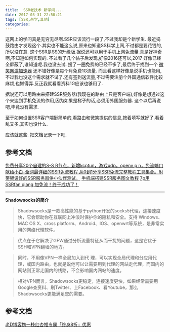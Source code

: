 ```yaml
---
title:  SSR老技术 新学问....
date: 2017-03-31 22:50:21
tags: [SSR,杂学,其他]
categories:
---
```


这网上的学问真是无穷无尽啊.SSR应该流行一段了,不过我却是个新学生.
最近捣鼓路由才发现这个.其实也不能这么说,原来也知道SS科学上网,不过都是要花钱的,所以没在意.
这个SSR是SS的升级版.据说还可以用于手机上网免流量.真是好神奇啊,不知道如何实现的.
不过看了几个帖子后发现,好像2016还可以,2017 好像已经全屏蔽了,谁知道呢.我也没去试.
搜了一圈免费的已经不多了,最后终于找到一个 [微笑网游加速器](https://www.wxtizi.com/auth/register?code=Ox5ZNelv0Qlhj6wuh5NTT3zFh3EO3rZG) 还不错好像是每个月免费1G流量.
而且看这样好像是说手机也能用,不过我也没这个需求就不试了.还有签到送流量,不过需要注册个外国通信软件比较麻烦,也懒得弄.反正我就看看资料1G应该也够用了.

据说还可以用路由来搭建SSR服务器(我现在的路由上只是客户端),好像是想通过这个来达到手机免流的作用,因为如果是梯子的话,必须用外国服务器.
这个以后再说吧,毕竟没有需求.

至于如何设置SSR客户端挺简单的,看路由和微笑提供的信息,按着填写就好了.看着乱又多,其实也没什么.

应该就这些. 把文档记录一下吧.

## 参考文档
[免费分享20个自建的S-S R节点，新增kcptun，游戏udp，openv p n，免流端口](http://www.right.com.cn/fORUM/forum.php?mod=viewthread&tid=196324&highlight=SS)
[献给小白-全网最详细的SSR免流教程 ](http://www.right.com.cn/forum/thread-205128-1-1.html)
[从0到1分享SSR免流完整教程工具集合。附带架设好的SSR服务器供小伙伴测试。](http://www.right.com.cn/forum/forum.php?mod=viewthread&tid=191511&fromguid=hot)
[手机端搭建SSR服务图文教程](http://www.jianshu.com/p/6d8e347a8ddd)
[7p用SSRfan qiang 加免流！终于成功了！](http://bbs.feng.com/read-htm-tid-10962319.html)


-------

**Shadowsocks的简介**
>Shadowsocks是一款高性能的基于python开发的socks5代理，连接速度快，它会帮助你在互联网上冲浪时保护你的隐私和安全。支持 Windows、MAC OS X、cross platform、Android、IOS、openwrt等系统，是非常实用的网络代理软件。

>优点在于它解决了GFW通过分析流量特征从而干扰的问题，这是它优于SSH和VPN翻墙的地方。

>同时，不用像VPN一样全局加入到代 理，可以实现全局代理和分应用代理，或国内路由，也就是说他可以让需要用到代理的网站走代理，而国内的网站则正常走国内的线路，不会影响国内网站的速度。

>相对VPN而言，Shadowsocks更稳定，连接速度更快，如果经常需要用Google查资料、刷Twitter、上Facebook、看Youtube，那么Shadowsocks更能满足您的需要。


## 参考文档
[老D博客携一枝红杏推专属「终身8折」优惠](https://laod.cn/black-technology/yizhihongxing-dazhe.html)

